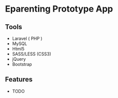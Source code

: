 # Eparenting Prototype App

## Tools
- Laravel ( PHP )
- MySQL
- Html5
- SASS/LESS (CSS3) 
- jQuery
- Bootstrap

## Features
- TODO


